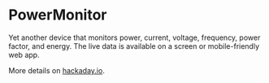 # PowerMonitor
Yet another device that monitors power, current, voltage, frequency, power factor, and energy. The live data is available on a screen or mobile-friendly web app.

More details on [hackaday.io](https://hackaday.io/project/183312-power-monitoring).
